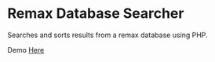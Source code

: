 # Remax Database Searcher
Searches and sorts results from a remax database using PHP.

Demo <a href="http://pgunasekara.webege.com/remax/">Here</a>
